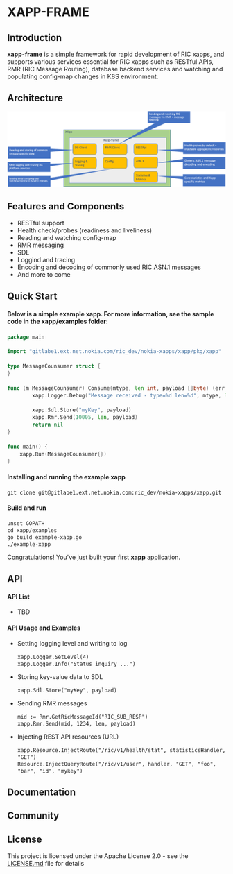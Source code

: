# XAPP-FRAME

## Introduction
**xapp-frame** is a simple framework for rapid development of RIC xapps, and supports various services essential for RIC xapps such as RESTful APIs, RMR (RIC Message Routing), database backend services and watching and populating config-map changes in K8S environment.

## Architecture

![Architecture](assets/xappframe-arch.png)

## Features and Components

* RESTful support
* Health check/probes (readiness and liveliness)
* Reading and watching config-map
* RMR messaging
* SDL
* Loggind and tracing
* Encoding and decoding of commonly used RIC ASN.1 messages
* And more to come

## Quick Start

#### Below is a simple example xapp. For more information, see the sample code in the xapp/examples folder:
```go
package main

import "gitlabe1.ext.net.nokia.com/ric_dev/nokia-xapps/xapp/pkg/xapp"

type MessageCounsumer struct {
}

func (m MessageCounsumer) Consume(mtype, len int, payload []byte) (err error) {
        xapp.Logger.Debug("Message received - type=%d len=%d", mtype, len)

        xapp.Sdl.Store("myKey", payload)
        xapp.Rmr.Send(10005, len, payload)
        return nil
}

func main() {
    xapp.Run(MessageCounsumer{})
}
```
#### Installing and running the example xapp

    git clone git@gitlabe1.ext.net.nokia.com:ric_dev/nokia-xapps/xapp.git

#### Build and run
    unset GOPATH
    cd xapp/examples
    go build example-xapp.go
    ./example-xapp

Congratulations! You've just built your first **xapp** application.

## API
#### API List
 * TBD

#### API Usage and Examples
* Setting logging level and writing to log
    ```
    xapp.Logger.SetLevel(4)
    xapp.Logger.Info("Status inquiry ...")
    ```
* Storing key-value data to SDL
    ```
    xapp.Sdl.Store("myKey", payload)
    ```
* Sending RMR messages
    ```
    mid := Rmr.GetRicMessageId("RIC_SUB_RESP")
    xapp.Rmr.Send(mid, 1234, len, payload)
    ```
* Injecting REST API resources (URL)
    ```
    xapp.Resource.InjectRoute("/ric/v1/health/stat", statisticsHandler, "GET")
    Resource.InjectQueryRoute("/ric/v1/user", handler, "GET", "foo", "bar", "id", "mykey")
    ```

## Documentation

## Community

## License
This project is licensed under the Apache License 2.0 - see the [LICENSE.md](LICENSE.md) file for details